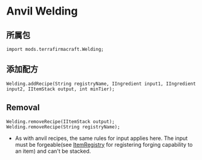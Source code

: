 # Anvil Welding

## 所属包
```zenscript
import mods.terrafirmacraft.Welding;
```

## 添加配方

```zenscript
Welding.addRecipe(String registryName, IIngredient input1, IIngredient input2, IItemStack output, int minTier);
```

## Removal

```zenscript
Welding.removeRecipe(IItemStack output);
Welding.removeRecipe(String registryName);
```
- As with anvil recipes, the same rules for input applies here. The input must be forgeable(see [ItemRegistry](/Mods/Terrafirmacraft/ItemRegistry) for registering forging capability to an item) and can't be stacked.